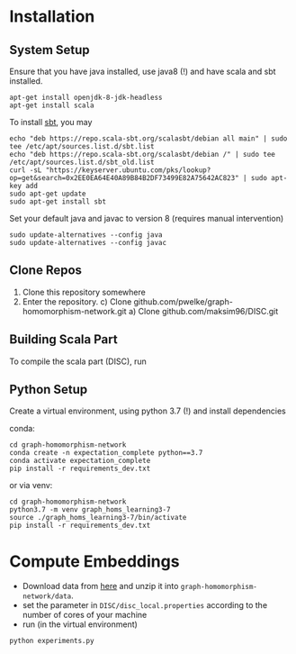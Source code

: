 # Installation

## System Setup
Ensure that you have java installed, use java8 (!) and have scala and sbt installed.

```
apt-get install openjdk-8-jdk-headless
apt-get install scala
```

To install [sbt](https://repo.scala-sbt.org/), you may 
```
echo "deb https://repo.scala-sbt.org/scalasbt/debian all main" | sudo tee /etc/apt/sources.list.d/sbt.list
echo "deb https://repo.scala-sbt.org/scalasbt/debian /" | sudo tee /etc/apt/sources.list.d/sbt_old.list
curl -sL "https://keyserver.ubuntu.com/pks/lookup?op=get&search=0x2EE0EA64E40A89B84B2DF73499E82A75642AC823" | sudo apt-key add
sudo apt-get update
sudo apt-get install sbt 
```

Set your default java and javac to version 8 (requires manual intervention)
```
sudo update-alternatives --config java
sudo update-alternatives --config javac
```

## Clone Repos

1) Clone this repository somewhere
2) Enter the repository.
    c) Clone github.com/pwelke/graph-homomorphism-network.git
    a) Clone github.com/maksim96/DISC.git


## Building Scala Part

To compile the scala part (DISC), run

## Python Setup

Create a virtual environment, using python 3.7 (!) and install dependencies

conda:
```
cd graph-homomorphism-network
conda create -n expectation_complete python==3.7
conda activate expectation_complete
pip install -r requirements_dev.txt
```

or via venv:
```
cd graph-homomorphism-network
python3.7 -m venv graph_homs_learning3-7
source ./graph_homs_learning3-7/bin/activate
pip install -r requirements_dev.txt
```



# Compute Embeddings

- Download data from [here](https://drive.google.com/file/d/15w7UyqG_MjCqdRL2fA87m7-vanjddKNh/view?usp=sharing) and unzip it into `graph-homomorphism-network/data`.
- set the parameter in `DISC/disc_local.properties` according to the number of cores of your machine
- run (in the virtual environment)
```
python experiments.py
```






